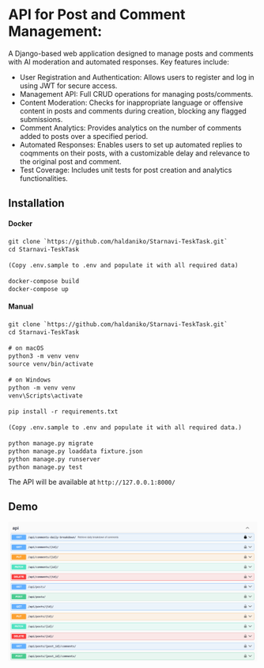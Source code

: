 # API for Post and Comment Management:

A Django-based web application designed to manage posts and comments with AI moderation and automated responses. Key features include:

- User Registration and Authentication: Allows users to register and log in using JWT for secure access.
- Management API: Full CRUD operations for managing posts/comments.
- Content Moderation: Checks for inappropriate language or offensive content in posts and comments during creation, blocking any flagged submissions.
- Comment Analytics: Provides analytics on the number of comments added to posts over a specified period.
- Automated Responses: Enables users to set up automated replies to coqmments on their posts, with a customizable delay and relevance to the original post and comment.
- Test Coverage: Includes unit tests for post creation and analytics functionalities.

## Installation
#### Docker 
```
git clone `https://github.com/haldaniko/Starnavi-TeskTask.git`
cd Starnavi-TeskTask

(Copy .env.sample to .env and populate it with all required data)

docker-compose build
docker-compose up
```
#### Manual
```
git clone `https://github.com/haldaniko/Starnavi-TeskTask.git`
cd Starnavi-TeskTask

# on macOS
python3 -m venv venv
source venv/bin/activate

# on Windows
python -m venv venv
venv\Scripts\activate

pip install -r requirements.txt

(Copy .env.sample to .env and populate it with all required data.)

python manage.py migrate
python manage.py loaddata fixture.json
python manage.py runserver
python manage.py test
```

The API will be available at `http://127.0.0.1:8000/`

## Demo
![demo.png](demo.png)